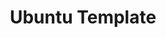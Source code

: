 ---
lang: es
layout: doc
redirect_from:
- /es/doc/Templates/Ubuntu/
- /es/doc/templates/ubuntu/
- /es/doc/ubuntu/
- /es/wiki/Templates/Ubuntu/
redirect_to: https://github.com/Qubes-Community/Contents/blob/master/docs/os/ubuntu.md
ref: 80
title: Ubuntu Template
---
